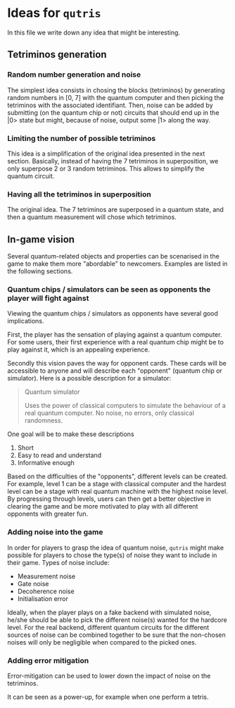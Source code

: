 # Ideas for `qutris`

In this file we write down any idea that might be interesting.

## Tetriminos generation

### Random number generation and noise

The simplest idea consists in chosing the blocks (tetriminos) by generating random numbers in [0, 7] with the quantum computer and then picking the tetriminos with the associated identifiant.
Then, noise can be added by submitting (on the quantum chip or not) circuits that should end up in the |0> state but might, because of noise, output some |1> along the way.

### Limiting the number of possible tetriminos

This idea is a simplification of the original idea presented in the next section. Basically, instead of having the 7 tetriminos in superposition, we only superpose 2 or 3 random tetriminos. This allows to simplify the quantum circuit.

### Having all the tetriminos in superposition

The original idea. The 7 tetriminos are superposed in a quantum state, and then a quantum measurement will chose which tetriminos.

## In-game vision

Several quantum-related objects and properties can be scenarised in the game to make them more "abordable" to newcomers. Examples are listed in the following sections.

### Quantum chips / simulators can be seen as opponents the player will fight against

Viewing the quantum chips / simulators as opponents have several good implications.

First, the player has the sensation of playing against a quantum computer. For some users, their first experience with a real quantum chip might be to play against it, which is an appealing experience.

Secondly this vision paves the way for opponent cards. These cards will be accessible to anyone and will describe each "opponent" (quantum chip or simulator). Here is a possible description for a simulator:

> Quantum simulator
>
> Uses the power of classical computers to simulate the behaviour of a real quantum computer.
> No noise, no errors, only classical randomness.

One goal will be to make these descriptions
1. Short
2. Easy to read and understand
3. Informative enough

Based on the difficulties of the "opponents", different levels can be created. For example, level 1 can be a stage with classical computer and the hardest level can be a stage with real quantum machine with the highest noise level. By progressing through levels, users can then get a better objective in clearing the game and be more motivated to play with all different opponents with greater fun. 

### Adding noise into the game 

In order for players to grasp the idea of quantum noise, `qutris` might make possible for players to chose the type(s) of noise they want to include in their game. Types of noise include:
- Measurement noise
- Gate noise
- Decoherence noise
- Initialisation error

Ideally, when the player plays on a fake backend with simulated noise, he/she should be able to pick the different noise(s) wanted for the hardcore level.
For the real backend, different quantum circuits for the different sources of noise can be combined together to be sure that the non-chosen noises will only be negligible when compared to the picked ones.

### Adding error mitigation

Error-mitigation can be used to lower down the impact of noise on the tetriminos. 

It can be seen as a power-up, for example when one perform a tetris.
